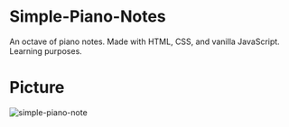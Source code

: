 # Simple-Piano-Notes
An octave of piano notes. Made with HTML, CSS, and vanilla JavaScript. Learning purposes.

# Picture
![simple-piano-note](https://user-images.githubusercontent.com/85069947/166217946-c52a9b35-a55e-40c9-92d2-19b653ffcfd9.jpg)
